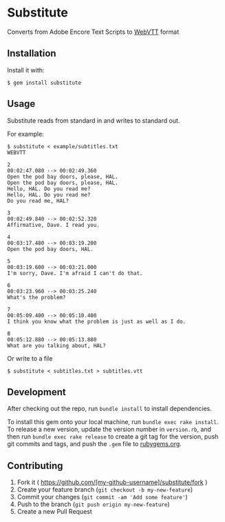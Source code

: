 # Substitute

Converts from Adobe Encore Text Scripts to [WebVTT](http://dev.w3.org/html5/webvtt/) format

## Installation

Install it with:

    $ gem install substitute

## Usage

Substitute reads from standard in and writes to standard out.

For example:

```
$ substitute < example/subtitles.txt
WEBVTT

2
00:02:47.080 --> 00:02:49.360
Open the pod bay doors, please, HAL.
Open the pod bay doors, please, HAL.
Hello, HAL. Do you read me?
Hello, HAL. Do you read me?
Do you read me, HAL?

3
00:02:49.840 --> 00:02:52.320
Affirmative, Dave. I read you.

4
00:03:17.480 --> 00:03:19.200
Open the pod bay doors, HAL.

5
00:03:19.600 --> 00:03:21.000
I'm sorry, Dave. I'm afraid I can't do that.

6
00:03:23.960 --> 00:03:25.240
What's the problem?

7
00:05:09.400 --> 00:05:10.400
I think you know what the problem is just as well as I do.

8
00:05:12.880 --> 00:05:13.880
What are you talking about, HAL? 
```

Or write to a file
   
`$ substitute < subtitles.txt > subtitles.vtt`

## Development

After checking out the repo, run `bundle install` to install dependencies.

To install this gem onto your local machine, run `bundle exec rake install`. To release a new version, update the version number in `version.rb`, and then run `bundle exec rake release` to create a git tag for the version, push git commits and tags, and push the `.gem` file to [rubygems.org](https://rubygems.org).

## Contributing

1. Fork it ( https://github.com/[my-github-username]/substitute/fork )
2. Create your feature branch (`git checkout -b my-new-feature`)
3. Commit your changes (`git commit -am 'Add some feature'`)
4. Push to the branch (`git push origin my-new-feature`)
5. Create a new Pull Request
